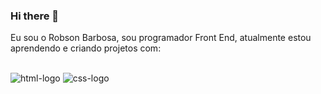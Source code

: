 ### Hi there 👋

Eu sou o Robson Barbosa, sou programador Front End, atualmente estou aprendendo e criando projetos com:
<br/>
<br/>

<img src="https://img.shields.io/badge/HTML5-E34F26?style=for-the-badge&logo=html5&logoColor=white" alt="html-logo" />

<img src="https://img.shields.io/badge/CSS3-1572B6?style=for-the-badge&logo=css3&logoColor=white" alt="css-logo" />

